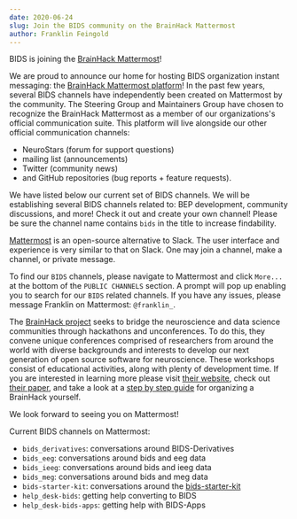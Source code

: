 ```yaml
---
date: 2020-06-24
slug: Join the BIDS community on the BrainHack Mattermost
author: Franklin Feingold
---
```


BIDS is joining the [BrainHack Mattermost](https://mattermost.brainhack.org/)!

<!-- more -->

We are proud to announce our home for hosting BIDS organization instant messaging: the [BrainHack Mattermost platform](https://mattermost.brainhack.org/)! In the past few years, several BIDS channels have independently been created on Mattermost by the community.
The Steering Group and Maintainers Group have chosen to recognize the BrainHack Mattermost as a member of our organizations's official communication suite.
This platform will live alongside our other official communication channels:

-   NeuroStars (forum for support questions)
-   mailing list (announcements)
-   Twitter (community news)
-   and GitHub repositories (bug reports + feature requests).

We have listed below our current set of BIDS channels. We will be establishing several BIDS channels related to: BEP development, community discussions, and more! Check it out and create your own channel! Please be sure the channel name contains `bids` in the title to increase findability.

[Mattermost](https://mattermost.com/) is an open-source alternative to Slack. The user interface and experience is very similar to that on Slack. One may join a channel, make a channel, or private message.

To find our `BIDS` channels, please navigate to Mattermost and click `More...` at the bottom of the `PUBLIC CHANNELS` section. A prompt will pop up enabling you to search for our `BIDS` related channels. If you have any issues, please message Franklin on Mattermost: `@franklin_`.

The [BrainHack project](https://www.brainhack.org/) seeks to bridge the neuroscience and data science communities through hackathons and unconferences.
To do this, they convene unique conferences comprised of researchers from around the world with diverse backgrounds and interests to develop our next generation of open source software for neuroscience.
These workshops consist of educational activities, along with plenty of development time.
If you are interested in learning more please visit [their website](https://www.brainhack.org/),
check out [their paper](https://academic-oup-com.stanford.idm.oclc.org/gigascience/article/5/1/s13742-016-0121-x/2720978),
and take a look at a [step by step guide](https://web.archive.org/web/20170713075111/https://thewinnower.com/papers/5577-a-step-by-step-guide-for-organizing-open-collaborative-brainhack-events) for organizing a BrainHack yourself.

We look forward to seeing you on Mattermost!

Current BIDS channels on Mattermost:
-   `bids_derivatives`: conversations around BIDS-Derivatives
-   `bids_eeg`: conversations around bids and eeg data
-   `bids_ieeg`: conversations around bids and ieeg data
-   `bids_meg`: conversations around bids and meg data
-   `bids-starter-kit`: conversations around the [bids-starter-kit](https://github.com/bids-standard/bids-starter-kit)
-   `help_desk-bids`: getting help converting to BIDS
-   `help_desk-bids-apps`: getting help with BIDS-Apps
